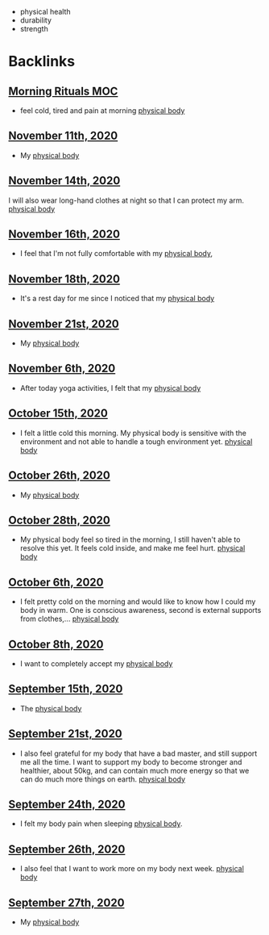 - physical health
- durability
- strength

# Backlinks
## [Morning Rituals MOC](<Morning Rituals MOC.md>)
- feel cold, tired and pain at morning [physical body](<physical body.md>)

## [November 11th, 2020](<November 11th, 2020.md>)
- My [physical body](<physical body.md>)

## [November 14th, 2020](<November 14th, 2020.md>)
I will also wear long-hand clothes at night so that I can protect my arm. [physical body](<physical body.md>)

## [November 16th, 2020](<November 16th, 2020.md>)
- I feel that I'm not fully comfortable with my [physical body](<physical body.md>),

## [November 18th, 2020](<November 18th, 2020.md>)
- It's a rest day for me since I noticed that my [physical body](<physical body.md>)

## [November 21st, 2020](<November 21st, 2020.md>)
- My [physical body](<physical body.md>)

## [November 6th, 2020](<November 6th, 2020.md>)
-  After today yoga activities, I felt that my [physical body](<physical body.md>)

## [October 15th, 2020](<October 15th, 2020.md>)
- I felt a little cold this morning. My physical body is sensitive with the environment and not able to handle a tough environment yet. [physical body](<physical body.md>)

## [October 26th, 2020](<October 26th, 2020.md>)
- My [physical body](<physical body.md>)

## [October 28th, 2020](<October 28th, 2020.md>)
- My physical body feel so tired in the morning, I still haven't able to resolve this yet. It feels cold inside, and make me feel hurt. [physical body](<physical body.md>)

## [October 6th, 2020](<October 6th, 2020.md>)
- I felt pretty cold on the morning and would like to know how I could my body in warm. One is conscious awareness, second is external supports from clothes,... [physical body](<physical body.md>)

## [October 8th, 2020](<October 8th, 2020.md>)
- I want to completely accept my [physical body](<physical body.md>)

## [September 15th, 2020](<September 15th, 2020.md>)
- The [physical body](<physical body.md>)

## [September 21st, 2020](<September 21st, 2020.md>)
- I also feel grateful for my body that have a bad master, and still support me all the time. I want to support my body to become stronger and healthier, about 50kg, and can contain much more energy so that we can do much more things on earth. [physical body](<physical body.md>)

## [September 24th, 2020](<September 24th, 2020.md>)
- I felt my body pain when sleeping [physical body](<physical body.md>).

## [September 26th, 2020](<September 26th, 2020.md>)
- I also feel that I want to work more on my body next week. [physical body](<physical body.md>)

## [September 27th, 2020](<September 27th, 2020.md>)
- My [physical body](<physical body.md>)

